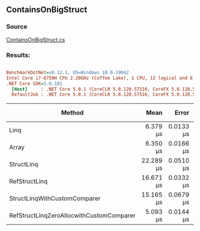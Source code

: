 ﻿## ContainsOnBigStruct

### Source
[ContainsOnBigStruct.cs](../../src/StructLinq.Benchmark/ContainsOnBigStruct.cs)

### Results:
``` ini

BenchmarkDotNet=v0.12.1, OS=Windows 10.0.19042
Intel Core i7-8750H CPU 2.20GHz (Coffee Lake), 1 CPU, 12 logical and 6 physical cores
.NET Core SDK=5.0.101
  [Host]     : .NET Core 5.0.1 (CoreCLR 5.0.120.57516, CoreFX 5.0.120.57516), X64 RyuJIT
  DefaultJob : .NET Core 5.0.1 (CoreCLR 5.0.120.57516, CoreFX 5.0.120.57516), X64 RyuJIT


```
|                                   Method |      Mean |     Error |    StdDev | Ratio | Gen 0 | Gen 1 | Gen 2 | Allocated |
|----------------------------------------- |----------:|----------:|----------:|------:|------:|------:|------:|----------:|
|                                     Linq |  6.379 μs | 0.0133 μs | 0.0117 μs |  1.00 |     - |     - |     - |         - |
|                                    Array |  6.350 μs | 0.0166 μs | 0.0147 μs |  1.00 |     - |     - |     - |         - |
|                               StructLinq | 22.289 μs | 0.0510 μs | 0.0398 μs |  3.49 |     - |     - |     - |         - |
|                            RefStructLinq | 16.671 μs | 0.0332 μs | 0.0311 μs |  2.61 |     - |     - |     - |         - |
|             StructLinqWithCustomComparer | 15.165 μs | 0.0679 μs | 0.0602 μs |  2.38 |     - |     - |     - |         - |
| RefStructLinqZeroAllocwithCustomComparer |  5.093 μs | 0.0144 μs | 0.0120 μs |  0.80 |     - |     - |     - |         - |
